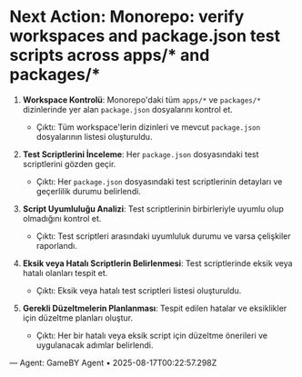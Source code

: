 # Next Action: Monorepo: verify workspaces and package.json test scripts across apps/* and packages/*

1. **Workspace Kontrolü**: Monorepo'daki tüm `apps/*` ve `packages/*` dizinlerinde yer alan `package.json` dosyalarını kontrol et.
   - Çıktı: Tüm workspace'lerin dizinleri ve mevcut `package.json` dosyalarının listesi oluşturuldu.

2. **Test Scriptlerini İnceleme**: Her `package.json` dosyasındaki test scriptlerini gözden geçir.
   - Çıktı: Her `package.json` dosyasındaki test scriptlerinin detayları ve geçerlilik durumu belirlendi.

3. **Script Uyumluluğu Analizi**: Test scriptlerinin birbirleriyle uyumlu olup olmadığını kontrol et.
   - Çıktı: Test scriptleri arasındaki uyumluluk durumu ve varsa çelişkiler raporlandı.

4. **Eksik veya Hatalı Scriptlerin Belirlenmesi**: Test scriptlerinde eksik veya hatalı olanları tespit et.
   - Çıktı: Eksik veya hatalı test scriptleri listesi oluşturuldu.

5. **Gerekli Düzeltmelerin Planlanması**: Tespit edilen hatalar ve eksiklikler için düzeltme planları oluştur.
   - Çıktı: Her bir hatalı veya eksik script için düzeltme önerileri ve uygulanacak adımlar belirlendi.

— Agent: GameBY Agent • 2025-08-17T00:22:57.298Z
